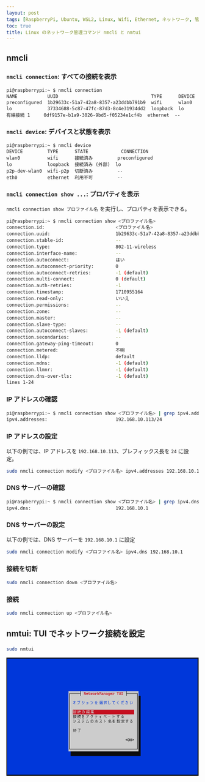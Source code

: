```yaml
---
layout: post
tags: [RaspberryPi, Ubuntu, WSL2, Linux, Wifi, Ethernet, ネットワーク, 管理]
toc: true
title: Linux のネットワーク管理コマンド nmcli と nmtui
---
```


## nmcli

### `nmcli connection`: すべての接続を表示

```
pi@raspberrypi:~ $ nmcli connection
NAME           UUID                                  TYPE      DEVICE
preconfigured  1b29633c-51a7-42a8-8357-a23ddbb791b9  wifi      wlan0
lo             37334688-5c87-47fc-87d3-8c4e31934dd2  loopback  lo
有線接続 1     0df9157e-b1a9-3026-9bd5-f05234e1cf4b  ethernet  --
```

### `nmcli device`: デバイスと状態を表示 

```
pi@raspberrypi:~ $ nmcli device
DEVICE         TYPE      STATE            CONNECTION
wlan0          wifi      接続済み         preconfigured
lo             loopback  接続済み (外部)  lo
p2p-dev-wlan0  wifi-p2p  切断済み         --
eth0           ethernet  利用不可         --
```

### `nmcli connection show ...`: プロパティを表示
`nmcli connection show プロファイル名` を実行し、プロパティを表示できる。

```bash
pi@raspberrypi:~ $ nmcli connection show <プロファイル名>
connection.id:                          <プロファイル名>
connection.uuid:                        1b29633c-51a7-42a8-8357-a23ddbb791b9
connection.stable-id:                   --
connection.type:                        802-11-wireless
connection.interface-name:              --
connection.autoconnect:                 はい
connection.autoconnect-priority:        0
connection.autoconnect-retries:         -1 (default)
connection.multi-connect:               0 (default)
connection.auth-retries:                -1
connection.timestamp:                   1710955164
connection.read-only:                   いいえ
connection.permissions:                 --
connection.zone:                        --
connection.master:                      --
connection.slave-type:                  --
connection.autoconnect-slaves:          -1 (default)
connection.secondaries:                 --
connection.gateway-ping-timeout:        0
connection.metered:                     不明
connection.lldp:                        default
connection.mdns:                        -1 (default)
connection.llmnr:                       -1 (default)
connection.dns-over-tls:                -1 (default)
lines 1-24
```

### IP アドレスの確認
```bash
pi@raspberrypi:~ $ nmcli connection show <プロファイル名> | grep ipv4.addresses
ipv4.addresses:                         192.168.10.113/24
```

### IP アドレスの設定
以下の例では、IP アドレスを `192.168.10.113`、プレフィックス長を `24` に設定。

```bash
sudo nmcli connection modify <プロファイル名> ipv4.addresses 192.168.10.113/24
```

### DNS サーバーの確認
```bash
pi@raspberrypi:~ $ nmcli connection show <プロファイル名> | grep ipv4.dns:
ipv4.dns:                               192.168.10.1
```

### DNS サーバーの設定
以下の例では、DNS サーバーを `192.168.10.1` に設定

```bash
sudo nmcli connection modify <プロファイル名> ipv4.dns 192.168.10.1
```

### 接続を切断
```bash
sudo nmcli connection down <プロファイル名>
```

### 接続
```bash
sudo nmcli connection up <プロファイル名>
```



## nmtui: TUI でネットワーク接続を設定
```bash
sudo nmtui
```

![nmtui](/assets/img/screenshots/nmtui.png)

